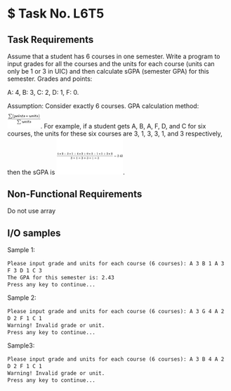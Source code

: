 # $ Task No. L6T5
## Task Requirements
Assume that a student has 6 courses in one semester. Write a program to input grades for all the courses and the units for each course (units can only be 1 or 3 in UIC) and then calculate sGPA (semester GPA) for this semester.
Grades and points:

A: 4, B: 3, C: 2, D: 1, F: 0.

Assumption: Consider exactly 6 courses. GPA calculation method: <img src="assets/L6T5_1.png" width = 15%>.
For example, if a student gets A, B, A, F, D, and C for six courses, the units for these six courses are 3, 1, 3, 3, 1, and 3 respectively, then the sGPA is <img src="assets/L6T5_2.png" width = 30%>.

## Non-Functional Requirements

Do not use array

## I/O samples

Sample 1:
```
Please input grade and units for each course (6 courses): A 3 B 1 A 3 F 3 D 1 C 3
The GPA for this semester is: 2.43
Press any key to continue...
```

Sample 2:
```
Please input grade and units for each course (6 courses): A 3 G 4 A 2 D 2 F 1 C 1
Warning! Invalid grade or unit.
Press any key to continue...
```

Sample3:
```
Please input grade and units for each course (6 courses): A 3 B 4 A 2 D 2 F 1 C 1
Warning! Invalid grade or unit.
Press any key to continue...
```
